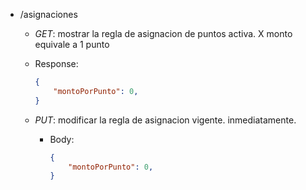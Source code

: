 - /asignaciones
    - _GET_: mostrar la regla de asignacion de puntos activa. X monto equivale a 1 punto
     - Response:
        ```json
        {
            "montoPorPunto": 0,
        }
        ```

    - _PUT_: modificar la regla de asignacion vigente.
    inmediatamente.
        - Body:
            ```json
            {
                "montoPorPunto": 0,
            }
            ```

